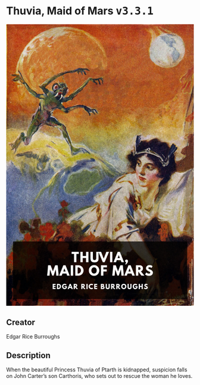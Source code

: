 
# Thuvia, Maid of Mars <kbd>v3.3.1</kbd>

<center>
  <img src="./cover-1024.jpg"/>
</center>

## Creator
Edgar Rice Burroughs

## Description
When the beautiful Princess Thuvia of Ptarth is kidnapped, suspicion falls on John Carter’s son Carthoris, who sets out to rescue the woman he loves.
